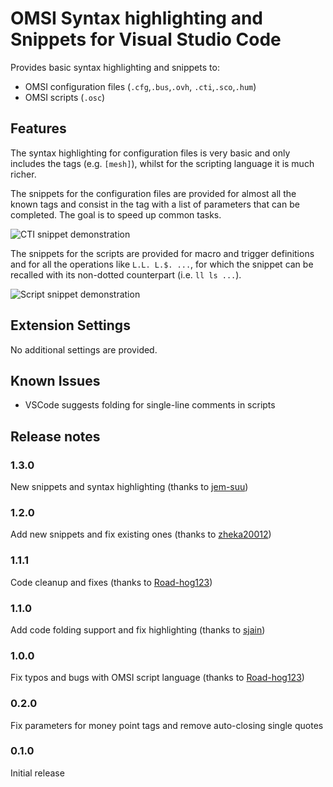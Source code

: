 # OMSI Syntax highlighting and Snippets for Visual Studio Code

Provides basic syntax highlighting and snippets to:
+ OMSI configuration files (`.cfg`,`.bus`,`.ovh`, `.cti`,`.sco`,`.hum`)
+ OMSI scripts (`.osc`)

## Features

The syntax highlighting for configuration files is very basic and only includes the tags (e.g. `[mesh]`), whilst for the scripting language it is much richer.

The snippets for the configuration files are provided for almost all the known tags and consist in the tag with a list of parameters that can be completed. The goal is to speed up common tasks.

![CTI snippet demonstration](./images/screencast-cti.gif)

The snippets for the scripts are provided for macro and trigger definitions
and for all the operations like `L.L. L.$. ...`, for which the snippet can
be recalled with its non-dotted counterpart (i.e. `ll ls ...`).

![Script snippet demonstration](./images/screencast-script.gif)

## Extension Settings

No additional settings are provided.

## Known Issues

- VSCode suggests folding for single-line comments in scripts

## Release notes

### 1.3.0
New snippets and syntax highlighting (thanks to [jem-suu](https://github.com/jem-suu))

### 1.2.0
Add new snippets and fix existing ones (thanks to [zheka20012](https://github.com/zheka20012))

### 1.1.1
Code cleanup and fixes (thanks to [Road-hog123](https://github.com/Road-hog123))

### 1.1.0
Add code folding support and fix highlighting (thanks to [sjain](https://github.com/sjain882))

### 1.0.0
Fix typos and bugs with OMSI script language (thanks to [Road-hog123](https://github.com/Road-hog123))

### 0.2.0
Fix parameters for money point tags and remove auto-closing single quotes

### 0.1.0
Initial release
